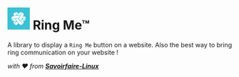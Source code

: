 ![ring-logo](./assets/Logo.scale-100.png) Ring Me™
========
A library to display a `Ring Me` button on a website. Also the best way to bring ring communication on your website !


 _with &hearts; from **[Savoirfaire-Linux](https://www.savoirfairelinux.com/)**_